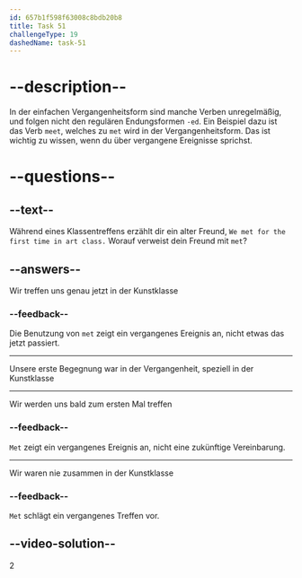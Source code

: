 ```yaml
---
id: 657b1f598f63008c8bdb20b8
title: Task 51
challengeType: 19
dashedName: task-51
---
```


# --description--

In der einfachen Vergangenheitsform sind manche Verben unregelmäßig, und folgen nicht den regulären Endungsformen `-ed`. Ein Beispiel dazu ist das Verb `meet`, welches zu `met` wird in der Vergangenheitsform. Das ist wichtig zu wissen, wenn du über vergangene Ereignisse sprichst.

# --questions--

## --text--

Während eines Klassentreffens erzählt dir ein alter Freund, `We met for the first time in art class.` Worauf verweist dein Freund mit `met`?

## --answers--

Wir treffen uns genau jetzt in der Kunstklasse

### --feedback--

Die Benutzung von `met` zeigt ein vergangenes Ereignis an, nicht etwas das jetzt passiert.

---

Unsere erste Begegnung war in der Vergangenheit, speziell in der Kunstklasse

---

Wir werden uns bald zum ersten Mal treffen

### --feedback--

`Met` zeigt ein vergangenes Ereignis an, nicht eine zukünftige Vereinbarung.

---

Wir waren nie zusammen in der Kunstklasse

### --feedback--

`Met` schlägt ein vergangenes Treffen vor.

## --video-solution--

2
